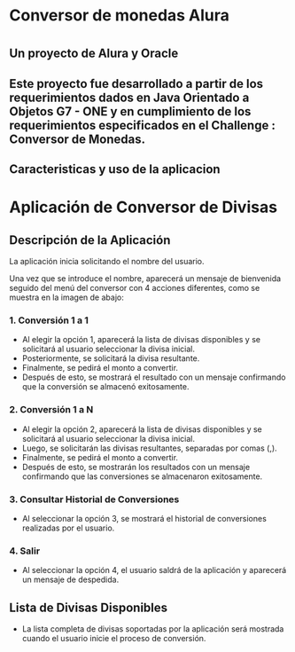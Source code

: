 <h1>Conversor de monedas Alura<h1>
<h2>Un proyecto de Alura y Oracle<h2>

<p>Este proyecto fue desarrollado a partir de los requerimientos dados en Java Orientado a Objetos G7 - ONE y en cumplimiento de los requerimientos especificados en el Challenge : Conversor de Monedas.<p>

<h2>Caracteristicas y uso de la aplicacion<h2>

# Aplicación de Conversor de Divisas

## Descripción de la Aplicación

La aplicación inicia solicitando el nombre del usuario.

Una vez que se introduce el nombre, aparecerá un mensaje de bienvenida seguido del menú del conversor con 4 acciones diferentes, como se muestra en la imagen de abajo:

### 1. Conversión 1 a 1
- Al elegir la opción 1, aparecerá la lista de divisas disponibles y se solicitará al usuario seleccionar la divisa inicial.
- Posteriormente, se solicitará la divisa resultante.
- Finalmente, se pedirá el monto a convertir.
- Después de esto, se mostrará el resultado con un mensaje confirmando que la conversión se almacenó exitosamente.

### 2. Conversión 1 a N
- Al elegir la opción 2, aparecerá la lista de divisas disponibles y se solicitará al usuario seleccionar la divisa inicial.
- Luego, se solicitarán las divisas resultantes, separadas por comas (,).
- Finalmente, se pedirá el monto a convertir.
- Después de esto, se mostrarán los resultados con un mensaje confirmando que las conversiones se almacenaron exitosamente.

### 3. Consultar Historial de Conversiones
- Al seleccionar la opción 3, se mostrará el historial de conversiones realizadas por el usuario.

### 4. Salir
- Al seleccionar la opción 4, el usuario saldrá de la aplicación y aparecerá un mensaje de despedida.

## Lista de Divisas Disponibles
- La lista completa de divisas soportadas por la aplicación será mostrada cuando el usuario inicie el proceso de conversión.
